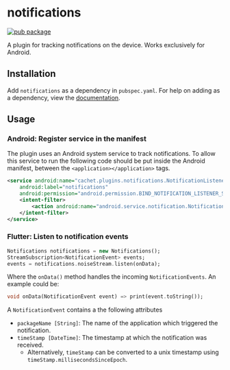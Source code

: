 # notifications

[![pub package](https://img.shields.io/pub/v/notifications.svg)](https://pub.dartlang.org/packages/notifications)

A plugin for tracking notifications on the device. Works exclusively for Android.

## Installation
Add ```notifications``` as a dependency in  `pubspec.yaml`.
For help on adding as a dependency, view the [documentation](https://flutter.io/using-packages/).

## Usage

### Android: Register service in the manifest 
The plugin uses an Android system service to track notifications. 
To allow this service to run the following code should be put inside the Android manifest, 
between the `<application></application>` tags.
```xml
<service android:name="cachet.plugins.notifications.NotificationListener"
    android:label="notifications"
    android:permission="android.permission.BIND_NOTIFICATION_LISTENER_SERVICE">
    <intent-filter>
        <action android:name="android.service.notification.NotificationListenerService" />
    </intent-filter>
</service>
```

### Flutter: Listen to notification events
```dart
Notifications notifications = new Notifications();
StreamSubscription<NotificationEvent> events;
events = notifications.noiseStream.listen(onData);
```

Where the `onData()` method handles the incoming `NotificationEvents`. An example could be:
```dart
void onData(NotificationEvent event) => print(event.toString());
```

A `NotificationEvent` contains a the following attributes
* `packageName [String]`: The name of the application which triggered the notification.
* `timeStamp [DateTime]`: The timestamp at which the notification was received.
    * Alternatively, `timeStamp` can be converted to a unix timestamp using `timeStamp.millisecondsSinceEpoch`.

